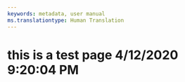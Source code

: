 ```yaml
---
keywords: metadata, user manual
ms.translationtype: Human Translation
---
```

# this is a test page 4/12/2020 9:20:04 PM